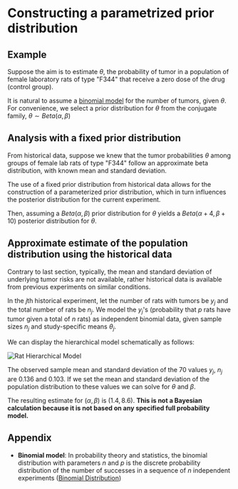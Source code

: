 # Constructing a parametrized prior distribution

## Example

Suppose the aim is to estimate $\theta$, the probability of tumor in a population of female laboratory rats of type "F344" that receive a zero dose of the drug (control group).

It is natural to assume a [binomial model](#T2.&#32;Modelos&#32;Jerárquicos-Appendix) for the number of tumors, given $\theta$. For convenience, we select a prior distribution for $\theta$ from the conjugate family, $\theta \sim Beta(\alpha, \beta)$

## Analysis with a fixed prior distribution

From historical data, suppose we knew that the tumor probabilities $\theta$ among groups of female lab rats of type "F344" follow an approximate beta distribution, with known mean and standard deviation.

The use of a fixed prior distribution from historical data allows for the construction of a parameterized prior distribution, which in turn influences the posterior distribution for the current experiment.

Then, assuming a $Beta(\alpha, \beta)$ prior distribution for $\theta$ yields a $Beta(\alpha + 4, \beta + 10)$ posterior distribution for $\theta$.

## Approximate estimate of the population distribution using the historical data

Contrary to last section, typically, the mean and standard deviation of underlying tumor risks are not available, rather historical data is available from previous experiments on similar conditions.

In the $j$th historical experiment, let the number of rats with tumors be $y_j$ and the total number of rats be $n_j$. We model the $y_j$'s (probability that $p$ rats have tumor given a total of $n$ rats) as independent binomial data, given sample sizes $n_j$ and study-specific means $\theta_j$.

We can display the hierarchical model schematically as follows:

![Rat Hierarchical Model](./assets/rat_hierarchical_model.png)

The observed sample mean and standard deviation of the 70 values $y_j$, $n_j$ are $0.136$ and $0.103$. If we set the mean and standard deviation of the population distribution to these values we can solve for $\theta$ and $\beta$.

The resulting estimate for $(\alpha, \beta)$ is $(1.4, 8.6)$. **This is not a Bayesian calculation because it is not based on any specified full probability model.**

## Appendix

- **Binomial model**: In probability theory and statistics, the binomial distribution with parameters $n$ and $p$ is the discrete probability distribution of the number of successes in a sequence of $n$ independent experiments ([Binomial Distribution](https://en.mdpedia.org/wiki/Binomial_distribution))
